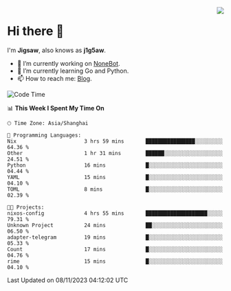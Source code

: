 <a href="#">
  <img align="right" src="https://github-readme-stats.vercel.app/api?username=j1g5awi&count_private=true&show_icons=true&title_color=80070B&text_color=B3B3B3&bg_color=212121&icon_color=80070B" />
</a>

# Hi there 👋

I'm **Jigsaw**, also knows as **j1g5aw**.

- 🔭 I’m currently working on [NoneBot](https://github.com/nonebot).
- 🌱 I’m currently learning Go and Python.
- 📫 How to reach me: [Blog](https://blog.maddestroyer.xyz/).

<!--START_SECTION:waka-->
![Code Time](http://img.shields.io/badge/Code%20Time-1%2C297%20hrs%2010%20mins-blue)

📊 **This Week I Spent My Time On** 

```text
🕑︎ Time Zone: Asia/Shanghai

💬 Programming Languages: 
Nix                      3 hrs 59 mins       ████████████████░░░░░░░░░   64.36 % 
Other                    1 hr 31 mins        ██████░░░░░░░░░░░░░░░░░░░   24.51 % 
Python                   16 mins             █░░░░░░░░░░░░░░░░░░░░░░░░   04.44 % 
YAML                     15 mins             █░░░░░░░░░░░░░░░░░░░░░░░░   04.10 % 
TOML                     8 mins              █░░░░░░░░░░░░░░░░░░░░░░░░   02.39 % 

🐱‍💻 Projects: 
nixos-config             4 hrs 55 mins       ████████████████████░░░░░   79.31 % 
Unknown Project          24 mins             ██░░░░░░░░░░░░░░░░░░░░░░░   06.50 % 
adapter-telegram         19 mins             █░░░░░░░░░░░░░░░░░░░░░░░░   05.33 % 
Count                    17 mins             █░░░░░░░░░░░░░░░░░░░░░░░░   04.76 % 
rime                     15 mins             █░░░░░░░░░░░░░░░░░░░░░░░░   04.10 % 
```


 Last Updated on 08/11/2023 04:12:02 UTC
<!--END_SECTION:waka-->
